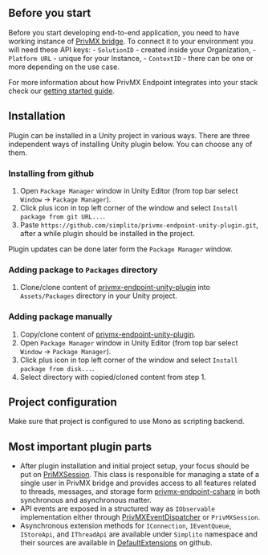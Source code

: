 ## Before you start

Before you start developing end-to-end application, you need to have working instance of [PrivMX bridge](/#bridge). 
To connect it to your environment you will need these API keys:
    - `SolutionID` - created inside your Organization,
    - `Platform URL` - unique for your Instance,
    - `ContextID` - there can be one or more depending on the use case. 

For more information about how PrivMX Endpoint integrates into your stack check our [getting started guide](/).

## Installation
Plugin can be installed in a Unity project in various ways.
There are three independent ways of installing Unity plugin below. You can choose any of them.

### Installing from github
1. Open `Package Manager` window in Unity Editor (from top bar select `Window` -> `Package Manager`).
2. Click plus icon in top left corner of the window and select `Install package from git URL...`.
3. Paste `https://github.com/simplito/privmx-endpoint-unity-plugin.git`, after a while plugin should be installed in the project.

Plugin updates can be done later form the `Package Manager` window.

### Adding package to `Packages` directory
1. Clone/clone content of [privmx-endpoint-unity-plugin](https://github.com/simplito/privmx-endpoint-unity-plugin) into `Assets/Packages` directory in your Unity project.

### Adding package manually
1. Copy/clone content of [privmx-endpoint-unity-plugin](https://github.com/simplito/privmx-endpoint-unity-plugin).
2. Open `Package Manager` window in Unity Editor (from top bar select `Window` -> `Package Manager`).
3. Click plus icon in top left corner of the window and select `Install package from disk...`.
4. Select directory with copied/cloned content from step 1.

## Project configuration
Make sure that project is configured to use Mono as scripting backend.

## Most important plugin parts
- After plugin installation and initial project setup, your focus should be put on [PriMXSession](https://github.com/simplito/privmx-endpoint-unity-plugin/blob/main/Scripts/PrivMXSession.cs). This class is responsible for managing a state of a single user in PrivMX bridge and provides access to all features related to threads, messages, and storage form [privmx-endpoint-csharp](https://github.com/simplito/privmx-endpoint-csharp) in both synchronous and asynchronous matter.
- API events are exposed in a structured way as `IObservable` implementation either through [PrivMXEventDispatcher](https://github.com/simplito/privmx-endpoint-unity-plugin/blob/main/Scripts/Api/PrivMXEventDispatcher.cs) or `PrivMXSession`.
- Asynchronous extension methods for `IConnection`, `IEventQueue`, `IStoreApi`, and `IThreadApi` are available under `Simplito` namespace and their sources are available in [DefaultExtensions](https://github.com/simplito/privmx-endpoint-unity-plugin/tree/main/Scripts/DefaultExtensions) on github.
